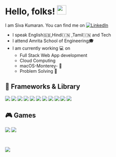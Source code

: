# Hello, folks! <img src="https://raw.githubusercontent.com/MartinHeinz/MartinHeinz/master/wave.gif" width="30px">

I am Siva Kumaran. You can find me on [![LinkedIn][3.2]][3]

- I speak English🇬🇧,Hindi🇮🇳 ,Tamil🇮🇳 and Tech
- I attend Amrita School of Engineering🎓 
- I am currently working 💻 on
  - Full Stack Web App development
  - Cloud Computing
  - macOS-Monterey- 
  - Problem Solving 🔧

## 🔧 Frameworks & Library
<!-- this is a pure comment. -->
![](https://img.shields.io/badge/Apollo%20GraphQL-311C87?&style=for-the-badge&logo=Apollo%20GraphQL&logoColor=white)
![](https://img.shields.io/badge/AngularJS-E23237?style=for-the-badge&logo=angularjs&logoColor=white)
![](https://img.shields.io/badge/Bootstrap-563D7C?style=for-the-badge&logo=bootstrap&logoColor=white)
![](https://img.shields.io/badge/Cypress-17202C?style=for-the-badge&logo=cypress&logoColor=white)
![](https://img.shields.io/badge/Docker-2CA5E0?style=for-the-badge&logo=docker&logoColor=white)
![](https://img.shields.io/badge/GraphQl-E10098?style=for-the-badge&logo=graphql&logoColor=white)
![](https://img.shields.io/badge/kubernetes-326ce5.svg?&style=for-the-badge&logo=kubernetes&logoColor=white)
![](https://img.shields.io/badge/React-20232A?style=for-the-badge&logo=react&logoColor=61DAFB)
![](https://img.shields.io/badge/Redux-593D88?style=for-the-badge&logo=redux&logoColor=white)
![](https://img.shields.io/badge/Ruby_on_Rails-CC0000?style=for-the-badge&logo=ruby-on-rails&logoColor=white)
![](https://img.shields.io/badge/storybook-FF4785?style=for-the-badge&logo=storybook&logoColor=white)

## 🎮 Games
![](https://img.shields.io/badge/PlayStation-003791?style=for-the-badge&logo=playstation&logoColor=white)
![](https://img.shields.io/badge/Riot_Games-D32936?style=for-the-badge&logo=riot-games&logoColor=white)


![]()
![]()
![]()

![](https://img.shields.io/badge/Editor-vs_code-informational?style=flat&logo=vs-code&logoColor=white&color=2bbc8a)


<!-- icons without padding -->


[3.2]: https://raw.githubusercontent.com/MartinHeinz/MartinHeinz/master/linkedin-3-16.png "LinkedIn icon without padding"
[3]: https://www.linkedin.com/in/siva-kumaran/

